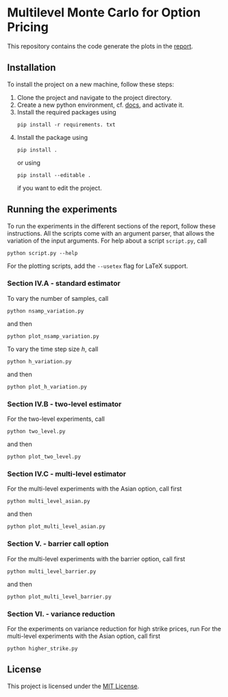 # Multilevel Monte Carlo for Option Pricing
This repository contains the code generate the plots in the [report](report.pdf).


## Installation
To install the project on a new machine, follow these steps:

1. Clone the project and navigate to the project directory.
2. Create a new python environment, cf. [docs](https://packaging.python.org/en/latest/guides/installing-using-pip-and-virtual-environments/), and activate it.
3. Install the required packages using
   ```
   pip install -r requirements. txt
   ```
4. Install the package using
    ```
    pip install .
    ```
    or using
    ```
    pip install --editable .
    ```
    if you want to edit the project.

## Running the experiments
To run the experiments in the different sections of the report, follow these instructions. All the scripts come with an argument parser, that allows the variation of the input arguments. For help about a script `script.py`, call
```
python script.py --help
```
For the plotting scripts, add the `--usetex` flag for LaTeX support.

### Section IV.A - standard estimator
To vary the number of samples, call
```
python nsamp_variation.py
```
and then
```
python plot_nsamp_variation.py
```

To vary the time step size $h$, call
```
python h_variation.py
```
and then
```
python plot_h_variation.py
```

### Section IV.B - two-level estimator
For the two-level experiments, call
```
python two_level.py
```
and then
```
python plot_two_level.py
```
### Section IV.C - multi-level estimator
For the multi-level experiments with the Asian option, call first
```
python multi_level_asian.py
```
and then
```
python plot_multi_level_asian.py
```


### Section V. - barrier call option
For the multi-level experiments with the barrier option, call first
```
python multi_level_barrier.py
```
and then
```
python plot_multi_level_barrier.py
```

### Section VI. - variance reduction
For the experiments on variance reduction for high strike prices, run
For the multi-level experiments with the Asian option, call first
```
python higher_strike.py
```

## License
This project is licensed under the [MIT License](LICENSE).